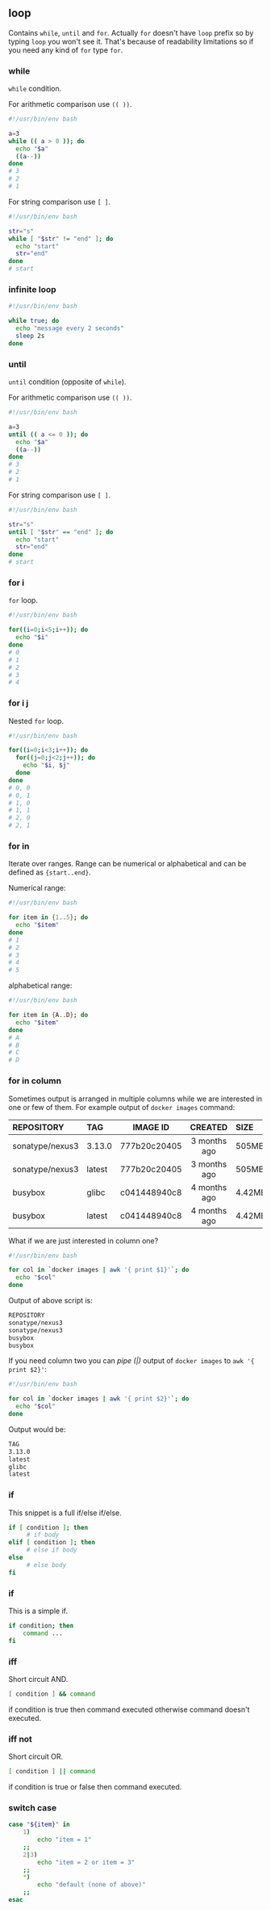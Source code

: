 ## loop

Contains `while`, `until` and `for`. Actually `for` doesn't have `loop` prefix so by typing `loop` you won't see it. That's because of readability limitations so if you need any kind of `for` type `for`.

### while

`while` condition.

For arithmetic comparison use `(( ))`.

```bash
#!/usr/bin/env bash

a=3
while (( a > 0 )); do
  echo "$a"
  ((a--))
done
# 3
# 2
# 1
```

For string comparison use `[ ]`.

```bash
#!/usr/bin/env bash

str="s"
while [ "$str" != "end" ]; do
  echo "start"
  str="end"
done
# start
```

### infinite loop

```bash
#!/usr/bin/env bash

while true; do
  echo "message every 2 seconds"
  sleep 2s
done
```

### until

`until` condition (opposite of `while`).

For arithmetic comparison use `(( ))`.

```bash
#!/usr/bin/env bash

a=3
until (( a <= 0 )); do
  echo "$a"
  ((a--))
done
# 3
# 2
# 1
```

For string comparison use `[ ]`.

```bash
#!/usr/bin/env bash

str="s"
until [ "$str" == "end" ]; do
  echo "start"
  str="end"
done
# start
```

### for i

`for` loop.

```bash
#!/usr/bin/env bash

for((i=0;i<5;i++)); do
  echo "$i"
done
# 0
# 1
# 2
# 3
# 4
```

### for i j

Nested `for` loop.

```bash
#!/usr/bin/env bash

for((i=0;i<3;i++)); do
  for((j=0;j<2;j++)); do
    echo "$i, $j"
  done
done
# 0, 0
# 0, 1
# 1, 0
# 1, 1
# 2, 0
# 2, 1
```

### for in

Iterate over ranges. Range can be numerical or alphabetical and can be defined as `{start..end}`.

Numerical range:

```bash
#!/usr/bin/env bash

for item in {1..5}; do
  echo "$item"
done
# 1
# 2
# 3
# 4
# 5
```

alphabetical range:

```bash
#!/usr/bin/env bash

for item in {A..D}; do
  echo "$item"
done
# A
# B
# C
# D
```

### for in column

Sometimes output is arranged in multiple columns while we are interested in one or few of them. For example output of `docker images` command:

|    REPOSITORY    |     TAG    |     IMAGE ID      |       CREATED      |    SIZE    |
|:-----------------|:-----------|:-----------------:|:------------------:|:-----------|
| sonatype/nexus3  |   3.13.0   |   777b20c20405    |    3 months ago    |    505MB   |
| sonatype/nexus3  |   latest   |   777b20c20405    |    3 months ago    |    505MB   |
| busybox          |   glibc    |   c041448940c8    |    4 months ago    |    4.42MB  |
| busybox          |   latest   |   c041448940c8    |    4 months ago    |    4.42MB  |

What if we are just interested in column one?

```bash
#!/usr/bin/env bash

for col in `docker images | awk '{ print $1}'`; do
  echo "$col"
done
```

Output of above script is:

```bash
REPOSITORY
sonatype/nexus3
sonatype/nexus3
busybox
busybox
```

If you need column two you can *pipe (|)* output of `docker images` to `awk '{ print $2}'`:

```bash
#!/usr/bin/env bash

for col in `docker images | awk '{ print $2}'`; do
  echo "$col"
done
```

Output would be:

```bash
TAG
3.13.0
latest
glibc
latest
```

### if

This snippet is a full if/else if/else.

```bash
if [ condition ]; then
     # if body
elif [ condition ]; then
     # else if body
else
     # else body
fi
```

### if

This is a simple if.


```bash
if condition; then
    command ...
fi
```

### iff

Short circuit AND.

```bash
[ condition ] && command
```

if condition is true then command executed otherwise command doesn't executed.

### iff not

Short circuit OR.

```bash
[ condition ] || command
```

if condition is true or false then command executed.


### switch case

```bash
case "${item}" in
    1)
        echo "item = 1"
    ;;
    2|3)
        echo "item = 2 or item = 3"
    ;;
    *)
        echo "default (none of above)"
    ;;
esac
```

